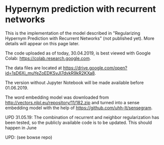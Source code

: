 # Hypernym prediction with recurrent networks

This is the implementation of the model described in "Regularizing Hypernym Prediction with Recurrent Networks" (not published yet). More details will appear on this page later.

The code uploaded as of today, 30.04.2019, is best viewed with Google Colab: https://colab.research.google.com.

The data files are located at https://drive.google.com/open?id=1sD6Xi_muYeZoEDKSvJI7dvkR9kR2KXa8.

The version without Jupyter Notebook will be made available before 01.06.2019.

The word embedding model was downloaded from http://vectors.nlpl.eu/repository/11/182.zip and turned into a sense embedding model with the help of https://github.com/uhh-lt/sensegram.

UPD 31.05.19: The combination of recurrent and neighbor regularization has been tested, so the publicly available code is to be updated. This should happen in June 

UPD: (see bowse repo)
